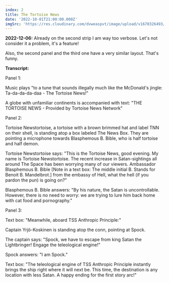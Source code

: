 ```yaml
---
index: 2
title: The Tortoise News
date: '2022-10-01T21:00:00.000Z'
imgSrc: 'https://res.cloudinary.com/dvweaspvt/image/upload/v1670326493/2_gte74w.png'
---
```


**2022-12-06:** Already on the second strip I am way too verbose. Let's not consider it a problem, it's a feature!

Also, the second panel and the third one have a very similar layout. That's funny.

**Transcript:**

Panel 1:

Music plays "to a tune that sounds illegally much like the McDonald's jingle: Ta-da-da-da-daa - The Tortoise News!"

A globe with unfamiliar continents is accompanied with text: "THE TORTOISE NEWS - Provided by Tortoise News Network"

Panel 2:

Tortoise Newstortoise, a tortoise with a brown brimmed hat and label TNN on their shell, is standing atop a box labeled The News Box. They are pointing a microphone towards Blasphemous B. Bible, who is half tortoise and half demon.

Tortoise Newstortoise says: "This is the Tortoise News, good evening. My name is Tortoise Newstortoise. The recent increase in Satan-sightings all around The Space has been worrying many of our viewers. Ambassador Blasphemous B. Bible \[Note in a text box: The middle initial B. Stands for Benoit B. Mandelbrot.] from the embassy of Hell, what the hell (if you pardon the pun) is going on?"

Blasphemous B. Bible answers: "By his nature, the Satan is uncontrollable. However, there is no need to worry: we are trying to lure him back home with cat food and pornography."

Panel 3:

Text box: "Meanwhile, aboard TSS Anthropic Principle:"

Captain Yrjö-Koskinen is standing atop the conn, pointing at Spock.

The captain says: "Spock, we have to escape from king Satan the Lightbringer! Engage the teleological engine!"

Spock answers: "I am Spock."

Text box: "The teleological engine of TSS Anthropic Principle instantly brings the ship right where it will next be. This time, the destination is any location with less Satan. A happy ending for the first story arc!"
